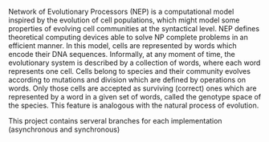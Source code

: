 Network of Evolutionary Processors (NEP) is a computational model inspired by the evolution of cell populations, which might model some properties
of evolving cell communities at the syntactical level. NEP defines theoretical computing devices able to solve NP complete problems in an efficient manner. 
In this  model, cells are represented by words which encode
their DNA sequences. Informally, at any moment of time, the evolutionary system is described by a
collection of words, where each word represents one cell.
Cells belong to species and their community
evolves according to mutations and division which are defined by operations on words.
Only those
cells are accepted as surviving (correct) ones which are represented by a word in a given set of words,
called the genotype space of the species.
This feature is analogous with the natural process of evolution. 

This project contains serveral branches for each implementation (asynchronous and synchronous)
